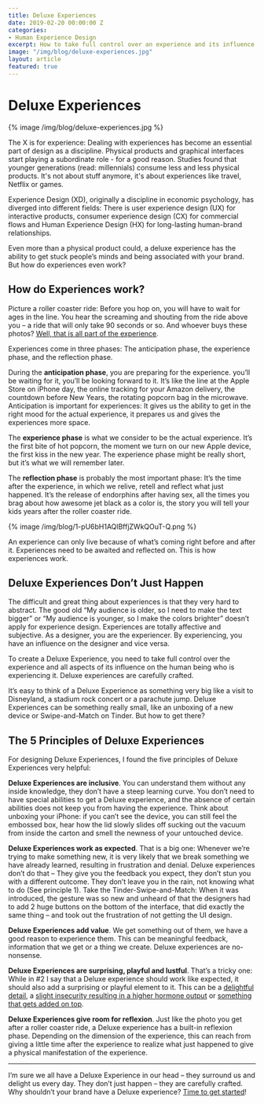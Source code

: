 ```yaml
---
title: Deluxe Experiences
date: 2019-02-20 00:00:00 Z
categories:
- Human Experience Design
excerpt: How to take full control over an experience and its influence.
image: "/img/blog/deluxe-experiences.jpg"
layout: article
featured: true
---
```


# Deluxe Experiences

{% image /img/blog/deluxe-experiences.jpg %}

The X is for experience: Dealing with experiences has become an essential part of design as a discipline. Physical products and graphical interfaces start playing a subordinate role -  for a good reason. Studies found that younger generations (read: millennials) consume less and less physical products. It's not about stuff anymore, it's about experiences like travel, Netflix or games.

Experience Design (XD), originally a discipline in economic psychology, has diverged into different fields: There is user experience design (UX) for interactive products, consumer experience design (CX) for commercial flows and Human Experience Design (HX) for long-lasting human-brand relationships.

Even more than a physical product could, a deluxe experience has the ability to get stuck people’s minds and being associated with your brand. But how do experiences even work?


## How do Experiences work?

Picture a roller coaster ride: Before you hop on, you will have to wait for ages in the line. You hear the screaming and shouting from the ride above you – a ride that will only take 90 seconds or so. And whoever buys these photos? [Well, that is all part of the experience](https://johannesippen.com/2016/experiences-build-roller-coasters/).

Experiences come in three phases: The anticipation phase, the experience phase, and the reflection phase.

During the **anticipation phase**, you are preparing for the experience. you’ll be waiting for it, you’ll be looking forward to it. It’s like the line at the Apple Store on iPhone day, the online tracking for your Amazon delivery, the countdown before New Years, the rotating popcorn bag in the microwave. Anticipation is important for experiences: It gives us the ability to get in the right mood for the actual experience, it prepares us and gives the experiences more space.

The **experience phase** is what we consider to be the actual experience. It’s the first bite of hot popcorn, the moment we turn on our new Apple device, the first kiss in the new year. The experience phase might be really short, but it’s what we will remember later.

The **reflection phase** is probably the most important phase: It’s the time after the experience, in which we relive, retell and reflect what just happened. It’s the release of endorphins after having sex, all the times you brag about how awesome jet black as a color is, the story you will tell your kids years after the roller coaster ride.


{% image /img/blog/1-pU6bH1AQlBffjZWkQOuT-Q.png %}


An experience can only live because of what’s coming right before and after it. Experiences need to be awaited and reflected on. This is how experiences work.


## Deluxe Experiences Don’t Just Happen

The difficult and great thing about experiences is that they very hard to abstract. The good old “My audience is older, so I need to make the text bigger” or “My audience is younger, so I make the colors brighter” doesn’t apply for experience design. Experiences are totally affective and subjective. As a designer, you are the experiencer. By experiencing, you have an influence on the designer and vice versa. 

To create a Deluxe Experience, you need to take full control over the experience and all aspects of its influence on the human being who is experiencing it. Deluxe experiences are carefully crafted.

It’s easy to think of a Deluxe Experience as something very big like a visit to Disneyland, a stadium rock concert or a parachute jump. Deluxe Experiences can be something really small, like an unboxing of a new device or Swipe-and-Match on Tinder. But how to get there?


## The 5 Principles of Deluxe Experiences

For designing Deluxe Experiences, I found the five principles of Deluxe Experiences very helpful:

**Deluxe Experiences are inclusive**. You can understand them without any inside knowledge, they don’t have a steep learning curve. You don’t need to have special abilities to get a Deluxe experience, and the absence of certain abilities does not keep you from having the experience. Think about unboxing your iPhone: if you can’t see the device, you can still feel the embossed box, hear how the lid slowly slides off sucking out the vacuum from inside the carton and smell the newness of your untouched device.

**Deluxe Experiences work as expected**. That is a big one: Whenever we’re trying to make something new, it is very likely that we break something we have already learned, resulting in frustration and denial. Deluxe experiences don’t do that – They give you the feedback you expect, they don’t stun you with a different outcome. They don’t leave you in the rain, not knowing what to do (See principle 1). Take the Tinder-Swipe-and-Match: When it was introduced, the gesture was so new and unheard of that the designers had to add 2 huge buttons on the bottom of the interface, that did exactly the same thing – and took out the frustration of not getting the UI design.

**Deluxe Experiences add value**. We get something out of them, we have a good reason to experience them. This can be meaningful feedback, information that we get or a thing we create. Deluxe experiences are no-nonsense.

**Deluxe Experiences are surprising, playful and lustful**. That’s a tricky one: While in #2 I say that a Deluxe experience should work like expected, it should also add a surprising or playful element to it. This can be a [delightful detail](https://johannesippen.com/2017/details/), a [slight insecurity resulting in a higher hormone output](https://johannesippen.com/2019/love/) or [something that gets added on top](https://johannesippen.com/2017/ikea-principle/).

**Deluxe Experiences give room for reflexion**. Just like the photo you get after a roller coaster ride, a Deluxe experience has a built-in reflexion phase. Depending on the dimension of the experience, this can reach from giving a little time after the experience to realize what just happened to give a physical manifestation of the experience.


----------

I’m sure we all have a Deluxe Experience in our head – they surround us and delight us every day. They don’t just happen – they are carefully crafted. Why shouldn’t your brand have a Deluxe experience? [Time to get started](https://www.humandeluxe.com/)!




